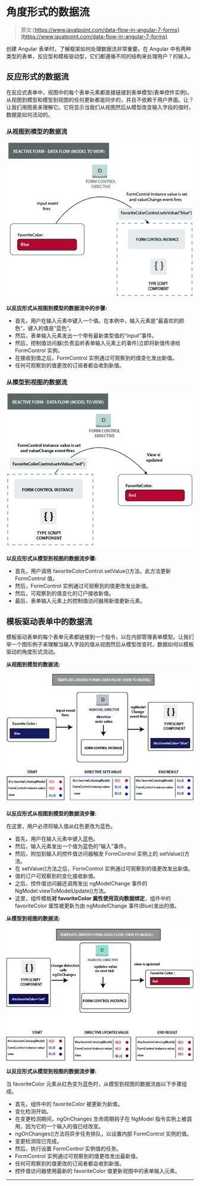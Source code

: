 # 角度形式的数据流

> 原文:[https://www.javatpoint.com/data-flow-in-angular-7-forms](https://www.javatpoint.com/data-flow-in-angular-7-forms)

创建 Angular 表单时，了解框架如何处理数据流非常重要。在 Angular 中有两种类型的表单，反应型和模板驱动型，它们都遵循不同的结构来处理用户？的输入。

## 反应形式的数据流

在反应式表单中，视图中的每个表单元素都直接链接到表单模型(表单控件实例)。从视图到模型和模型到视图的任何更新都是同步的，并且不依赖于用户界面。让？让我们用图表来理解它。它将显示当我们从视图然后从模型改变输入字段的值时，数据是如何流动的。

### 从视图到模型的数据流

![Data Flow in Angular Forms](img/365426c915066dea48b9243851da2d23.png)

**以反应形式从视图到模型的数据流中的步骤:**

*   首先，用户在输入元素中键入一个值。在本例中，输入元素是“最喜欢的颜色”，键入的值是“蓝色”。
*   然后，表单输入元素发出一个带有最新类型值的“input”事件。
*   然后，控制值访问器(负责监听表单输入元素上的事件)立即将新值传递给 FormControl 实例。
*   在接收到值之后，FormControl 实例通过可观察到的值变化发出新值。
*   任何可观察到的值更改的订阅者都会收到新值。

### 从模型到视图的数据流

![Data Flow in Angular Forms](img/06b0afd29f87560836fbd9470c6ac373.png)

**以反应形式从模型到视图的数据流步骤:**

*   首先，用户调用 favoriteColorControl.setValue()方法。此方法更新 FormControl 值。
*   然后，FormControl 实例通过可观察到的值更改发出新值。
*   然后，可观察到的值变化的订户接收新值。
*   最后，表单输入元素上的控制值访问器用新值更新元素。

## 模板驱动表单中的数据流

模板驱动表单的每个表单元素都链接到一个指令，以在内部管理表单模型。让我们举一个图形例子来理解当输入字段的值从视图然后从模型改变时，数据如何以模板驱动的角度形式流动。

**从视图到模型的数据流:**

![Data Flow in Angular Forms](img/2cb661a02b1163e24e4b35faf64e3684.png)

**以反应形式从视图到模型的数据流步骤:**

在这里，用户必须将输入值从红色更改为蓝色。

*   首先，用户在输入元素中键入蓝色。
*   然后，输入元素发出一个值为蓝色的“输入”事件。
*   然后，附加到输入的控件值访问器触发 FormControl 实例上的 setValue()方法。
*   在 setValue()方法之后，FormControl 实例通过可观察到的值更改发出新值。
*   值的订户可观察到的变化接收新值。
*   之后，控件值访问器还调用发出 ngModelChange 事件的 NgModel.viewToModelUpdate()方法。
*   这里，组件模板**对 favoriteColor 属性使用双向数据绑定**，组件中的 favoriteColor 属性被更新为由 ngModelChange 事件(Blue)发出的值。

**从模型到视图的数据流:**

![Data Flow in Angular Forms](img/369709a0a9a6874c0fa499cf6182ae6c.png)

**以反应形式从模型到视图的数据流步骤:**

当 favoriteColor 元素从红色变为蓝色时，从模型到视图的数据流由以下步骤组成。

*   首先，组件中的 favoriteColor 被更新为新值。
*   变化检测开始。
*   在变更检测期间，ngOnChanges 生命周期钩子在 NgModel 指令实例上被调用，因为它的一个输入的值已经改变。
*   ngOnChanges()方法将异步任务排队，以设置内部 FormControl 实例的值。
*   变更检测现已完成。
*   然后，执行设置 FormControl 实例值的任务。
*   FormControl 实例通过可观察到的值更改发出最新值。
*   任何可观察到的值更改的订阅者都会收到新值。
*   控件值访问器使用最新的 favoriteColor 值更新视图中的表单输入元素。

* * *